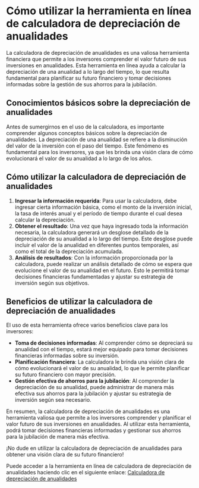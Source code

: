 Cómo utilizar la herramienta en línea de calculadora de depreciación de anualidades
===================================================================================

La calculadora de depreciación de anualidades es una valiosa herramienta financiera que permite a los inversores comprender el valor futuro de sus inversiones en anualidades. Esta herramienta en línea ayuda a calcular la depreciación de una anualidad a lo largo del tiempo, lo que resulta fundamental para planificar su futuro financiero y tomar decisiones informadas sobre la gestión de sus ahorros para la jubilación.

Conocimientos básicos sobre la depreciación de anualidades
----------------------------------------------------------

Antes de sumergirnos en el uso de la calculadora, es importante comprender algunos conceptos básicos sobre la depreciación de anualidades. La depreciación de una anualidad se refiere a la disminución del valor de la inversión con el paso del tiempo. Este fenómeno es fundamental para los inversores, ya que les brinda una visión clara de cómo evolucionará el valor de su anualidad a lo largo de los años.

Cómo utilizar la calculadora de depreciación de anualidades
-----------------------------------------------------------

1. **Ingresar la información requerida**: Para usar la calculadora, debe ingresar cierta información básica, como el monto de la inversión inicial, la tasa de interés anual y el período de tiempo durante el cual desea calcular la depreciación.
2. **Obtener el resultado**: Una vez que haya ingresado toda la información necesaria, la calculadora generará un desglose detallado de la depreciación de su anualidad a lo largo del tiempo. Este desglose puede incluir el valor de la anualidad en diferentes puntos temporales, así como el total de la depreciación acumulada.
3. **Análisis de resultados**: Con la información proporcionada por la calculadora, puede realizar un análisis detallado de cómo se espera que evolucione el valor de su anualidad en el futuro. Esto le permitirá tomar decisiones financieras fundamentadas y ajustar su estrategia de inversión según sus objetivos.

Beneficios de utilizar la calculadora de depreciación de anualidades
--------------------------------------------------------------------

El uso de esta herramienta ofrece varios beneficios clave para los inversores:

- **Toma de decisiones informadas**: Al comprender cómo se depreciará su anualidad con el tiempo, estará mejor equipado para tomar decisiones financieras informadas sobre su inversión.
- **Planificación financiera**: La calculadora le brinda una visión clara de cómo evolucionará el valor de su anualidad, lo que le permite planificar su futuro financiero con mayor precisión.
- **Gestión efectiva de ahorros para la jubilación**: Al comprender la depreciación de su anualidad, puede administrar de manera más efectiva sus ahorros para la jubilación y ajustar su estrategia de inversión según sea necesario.

En resumen, la calculadora de depreciación de anualidades es una herramienta valiosa que permite a los inversores comprender y planificar el valor futuro de sus inversiones en anualidades. Al utilizar esta herramienta, podrá tomar decisiones financieras informadas y gestionar sus ahorros para la jubilación de manera más efectiva.

¡No dude en utilizar la calculadora de depreciación de anualidades para obtener una visión clara de su futuro financiero!

Puede acceder a la herramienta en línea de calculadora de depreciación de anualidades haciendo clic en el siguiente enlace: [Calculadora de depreciación de anualidades](https://www.onlinecalculatorsfree.com/es/financial/annuity-depreciation-calculator.html)